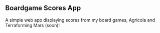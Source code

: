 ## Boardgame Scores App

A simple web app displaying scores from my board games, Agricola and Terraforming Mars (soon)!
